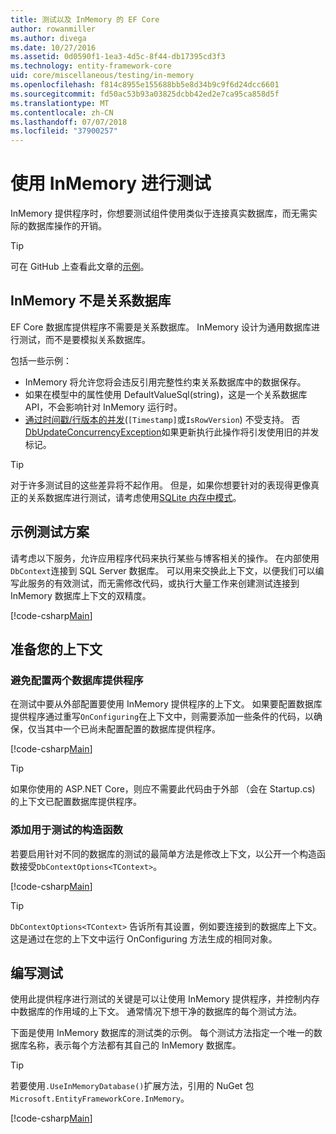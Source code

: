 ```yaml
---
title: 测试以及 InMemory 的 EF Core
author: rowanmiller
ms.author: divega
ms.date: 10/27/2016
ms.assetid: 0d0590f1-1ea3-4d5c-8f44-db17395cd3f3
ms.technology: entity-framework-core
uid: core/miscellaneous/testing/in-memory
ms.openlocfilehash: f814c8955e155688bb5e8d34b9c9f6d24dcc6601
ms.sourcegitcommit: fd50ac53b93a03825dcbb42ed2e7ca95ca858d5f
ms.translationtype: MT
ms.contentlocale: zh-CN
ms.lasthandoff: 07/07/2018
ms.locfileid: "37900257"
---
```

# <a name="testing-with-inmemory"></a>使用 InMemory 进行测试

InMemory 提供程序时，你想要测试组件使用类似于连接真实数据库，而无需实际的数据库操作的开销。

> [!TIP]  
> 可在 GitHub 上查看此文章的[示例](https://github.com/aspnet/EntityFramework.Docs/tree/master/samples/core/Miscellaneous/Testing)。

## <a name="inmemory-is-not-a-relational-database"></a>InMemory 不是关系数据库

EF Core 数据库提供程序不需要是关系数据库。 InMemory 设计为通用数据库进行测试，而不是要模拟关系数据库。

包括一些示例：

* InMemory 将允许您将会违反引用完整性约束关系数据库中的数据保存。
* 如果在模型中的属性使用 DefaultValueSql(string)，这是一个关系数据库 API，不会影响针对 InMemory 运行时。
* [通过时间戳/行版本的并发](xref:core/modeling/concurrency#timestamprow-version)(`[Timestamp]`或`IsRowVersion`) 不受支持。 否[DbUpdateConcurrencyException](https://docs.microsoft.com/dotnet/api/microsoft.entityframeworkcore.dbupdateconcurrencyexception)如果更新执行此操作将引发使用旧的并发标记。

> [!TIP]  
> 对于许多测试目的这些差异将不起作用。 但是，如果你想要针对的表现得更像真正的关系数据库进行测试，请考虑使用[SQLite 内存中模式](sqlite.md)。

## <a name="example-testing-scenario"></a>示例测试方案

请考虑以下服务，允许应用程序代码来执行某些与博客相关的操作。 在内部使用`DbContext`连接到 SQL Server 数据库。 可以用来交换此上下文，以便我们可以编写此服务的有效测试，而无需修改代码，或执行大量工作来创建测试连接到 InMemory 数据库上下文的双精度。

[!code-csharp[Main](../../../../samples/core/Miscellaneous/Testing/BusinessLogic/BlogService.cs)]

## <a name="get-your-context-ready"></a>准备您的上下文

### <a name="avoid-configuring-two-database-providers"></a>避免配置两个数据库提供程序

在测试中要从外部配置要使用 InMemory 提供程序的上下文。 如果要配置数据库提供程序通过重写`OnConfiguring`在上下文中，则需要添加一些条件的代码，以确保，仅当其中一个已尚未配置配置的数据库提供程序。

[!code-csharp[Main](../../../../samples/core/Miscellaneous/Testing/BusinessLogic/BloggingContext.cs#OnConfiguring)]

> [!TIP]  
> 如果你使用的 ASP.NET Core，则应不需要此代码由于外部 （会在 Startup.cs) 的上下文已配置数据库提供程序。

### <a name="add-a-constructor-for-testing"></a>添加用于测试的构造函数

若要启用针对不同的数据库的测试的最简单方法是修改上下文，以公开一个构造函数接受`DbContextOptions<TContext>`。

[!code-csharp[Main](../../../../samples/core/Miscellaneous/Testing/BusinessLogic/BloggingContext.cs#Constructors)]

> [!TIP]  
> `DbContextOptions<TContext>` 告诉所有其设置，例如要连接到的数据库上下文。 这是通过在您的上下文中运行 OnConfiguring 方法生成的相同对象。

## <a name="writing-tests"></a>编写测试

使用此提供程序进行测试的关键是可以让使用 InMemory 提供程序，并控制内存中数据库的作用域的上下文。 通常情况下想干净的数据库的每个测试方法。

下面是使用 InMemory 数据库的测试类的示例。 每个测试方法指定一个唯一的数据库名称，表示每个方法都有其自己的 InMemory 数据库。

>[!TIP]
> 若要使用`.UseInMemoryDatabase()`扩展方法，引用的 NuGet 包`Microsoft.EntityFrameworkCore.InMemory`。

[!code-csharp[Main](../../../../samples/core/Miscellaneous/Testing/TestProject/InMemory/BlogServiceTests.cs)]
